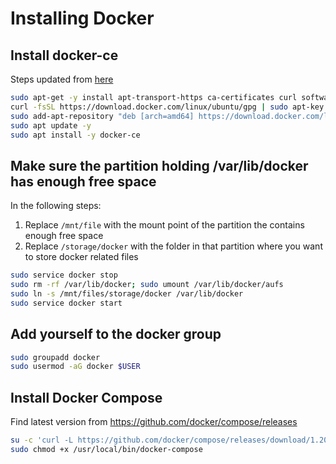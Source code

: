 # Installing Docker

## Install docker-ce

Steps updated from [here](https://docs.docker.com/install/linux/docker-ce/ubuntu/)

```sh
sudo apt-get -y install apt-transport-https ca-certificates curl software-properties-common
curl -fsSL https://download.docker.com/linux/ubuntu/gpg | sudo apt-key add -
sudo add-apt-repository "deb [arch=amd64] https://download.docker.com/linux/ubuntu $(grep UBUNTU_CODENAME /etc/os-release | awk -F '=' '{ print $2 }') stable edge"
sudo apt update -y
sudo apt install -y docker-ce
```

## Make sure the partition holding /var/lib/docker has enough free space

In the following steps:

1. Replace `/mnt/file` with the mount point of the partition the contains enough free space
1. Replace `/storage/docker` with the folder in that partition where you want to store docker related files

```sh
sudo service docker stop
sudo rm -rf /var/lib/docker; sudo umount /var/lib/docker/aufs
sudo ln -s /mnt/files/storage/docker /var/lib/docker
sudo service docker start
```

## Add yourself to the docker group

```sh
sudo groupadd docker
sudo usermod -aG docker $USER
```

## Install Docker Compose

Find latest version from https://github.com/docker/compose/releases

```sh
su -c 'curl -L https://github.com/docker/compose/releases/download/1.20.1/docker-compose-`uname -s`-`uname -m` > /usr/local/bin/docker-compose'
sudo chmod +x /usr/local/bin/docker-compose
```
